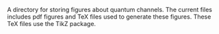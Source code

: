 A directory for storing figures about quantum channels. The current files
includes pdf figures and TeX files used to generate these figures. These TeX
files use the TikZ package. 
